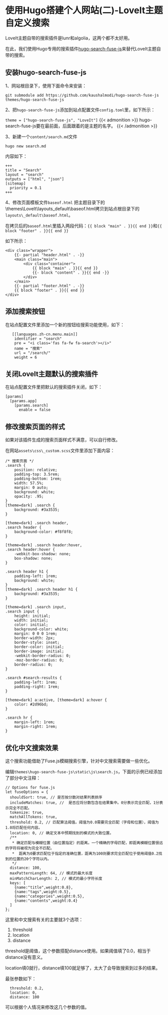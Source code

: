 # 使用Hugo搭建个人网站(二)-LoveIt主题自定义搜索

LoveIt主题自带的搜索插件是lunr和algolia，这两个都不太好用。

在此，我们使用Hugo专用的搜索插件[hugo-search-fuse-js](https://github.com/kaushalmodi/hugo-search-fuse-js)来替代LoveIt主题自带的搜索。
## 安装hugo-search-fuse-js
1、网站根目录下，使用下面命令来安装：
```
git submodule add https://github.com/kaushalmodi/hugo-search-fuse-js themes/hugo-search-fuse-js
```
2、把`hugo-search-fuse-js`添加到站点配置文件`config.toml`里，如下所示：

`theme = ["hugo-search-fuse-js", "LoveIt"]`
{{< admonition >}}
hugo-search-fuse-js要在最前面，后面跟着的是主题的名字。
{{< /admonition >}}

3、新建一个`content/search.md`文件
```
hugo new search.md
```
内容如下：
```
+++
title = "Search"
layout = "search"
outputs = ["html", "json"]
[sitemap]
  priority = 0.1
+++
```
4、修改页面模板文件`baseof.html`
把主题目录下的\themes\LoveIt\layouts\_default\baseof.html拷贝到站点根目录下的`layouts\_default\baseof.html`。

在拷贝后的`baseof.html`里插入两段代码：`{{ block "main" . }}{{ end }}`和`{{ block "footer" . }}{{ end }}`

如下所示：

```
<div class="wrapper">
    {{- partial "header.html" . -}}
    <main class="main">
        <div class="container">
			{{ block "main" . }}{{ end }}
            {{- block "content" . }}{{ end -}}
        </div>
    </main>
    {{- partial "footer.html" . -}}
	{{ block "footer" . }}{{ end }}
</div>
```
## 添加搜索按钮
在站点配置文件里添加一个新的按钮给搜索功能使用，如下：
```
   [[languages.zh-cn.menu.main]]
    identifier = "search"
    pre = "<i class='fas fa-fw fa-search'></i>"
    name = "搜索"
    url = "/search/"
    weight = 6
```
## 关闭LoveIt主题默认的搜索插件
在站点配置文件里把默认的搜索插件关闭，如下：
```
[params]
  [params.app]
    [params.search]
      enable = false
```
## 修改搜索页面的样式
如果对该插件生成的搜索页面样式不满意，可以自行修改。

在网站`assets\css\_custom.scss`文件里添加下面内容：
```
/* 搜索页面 */
.search {
    position: relative;
    padding-top: 3.5rem;
    padding-bottom: 1rem;
    width: 57.5%;
    margin: 0 auto;
    background: white;
    opacity: .95;
}
[theme=dark] .search {
    background: #3a3535;
}

[theme=dark] .search header,
.search header {
    background-color: #f8f8f8;
}

[theme=dark] .search header:hover,
.search header:hover {
    -webkit-box-shadow: none;
    box-shadow: none;
}

.search header h1 {
    padding-left: 1rem;
    background: white;
}
[theme=dark] .search header h1 {
    background: #3a3535;
}

[theme=dark] .search input,
.search input {
	height: initial;
    width: initial;
    color: initial;
	background-color: white;
	margin: 0 0 0 1rem;
	border-width: 2px;
    border-style: inset;
    border-color: initial;
    border-image: initial;
	-webkit-border-radius: 0;
    -moz-border-radius: 0;
    border-radius: 0;
}

.search #search-results {
    padding-left: 1rem;
    padding-right: 1rem;
}

[theme=dark] a:active, [theme=dark] a:hover {
    color: #2d96bd;
}

.search hr {
    margin-left: 1rem;
    margin-right: 1rem;
}
```
## 优化中文搜索效果
这个搜索功能借助了Fuse.js模糊搜索引擎，针对中文搜索需要做一些优化。

编辑`themes\hugo-search-fuse-js\static\js\search.js`，下面的示例已经添加了部分中文注释：

```
// Options for fuse.js
let fuseOptions = {
  shouldSort: true, // 是否按分数对结果列表排序
  includeMatches: true, //  是否应将分数包含在结果集中。0分表示完全匹配，1分表示完全不匹配。
  tokenize: true,
  matchAllTokens: true,
  threshold: 0.2, // 匹配算法阈值。阈值为0.0需要完全匹配（字母和位置），阈值为1.0将匹配任何内容。
  location: 0, // 确定文本中预期找到的模式的大致位置。
  /**
   * 确定匹配与模糊位置（由位置指定）的距离。一个精确的字母匹配，即距离模糊位置很远的字符将被视为完全不匹配。
   *  距离为0要求匹配位于指定的准确位置，距离为100则要求完全匹配位于使用阈值0.2找到的位置的20个字符以内。
   */
  distance: 100,
  maxPatternLength: 64, // 模式的最大长度
  minMatchCharLength: 2, // 模式的最小字符长度
  keys: [
    {name:"title",weight:0.8},
    {name:"tags",weight:0.5},
    {name:"categories",weight:0.5},
    {name:"contents",weight:0.4}
  ]
};
```
这里和中文搜索有关的主要就3个选项：
1. threshold
2. location
3. distance

threshold是阈值，这个参数搭配distance使用。如果阈值填了0.0，相当于distance没有意义。

location填0就行，distance填100就足够了，太大了会导致搜索到过多的结果。

最张参数如下：
```
  threshold: 0.2,
  location: 0,
  distance: 100

```
可以根据个人情况来修改这几个参数的值。















